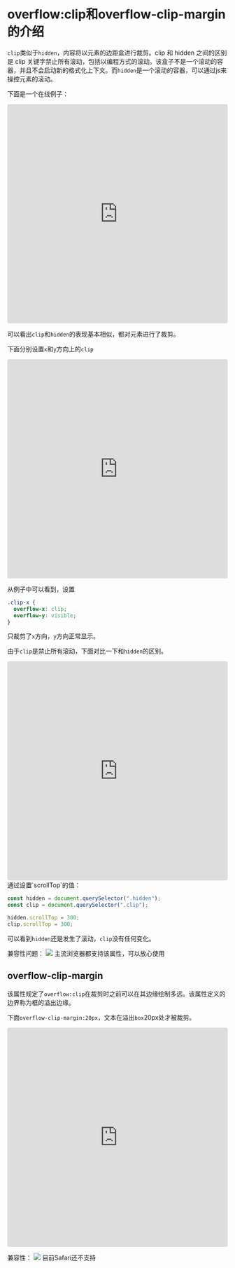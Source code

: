 # overflow:clip和overflow-clip-margin的介绍


`clip`类似于`hidden`，内容将以元素的边距盒进行裁剪。clip 和 hidden 之间的区别是 clip 关键字禁止所有滚动，包括以编程方式的滚动。该盒子不是一个滚动的容器，并且不会启动新的格式化上下文。而`hidden`是一个滚动的容器，可以通过js来操控元素的滚动。

下面是一个在线例子：

<iframe src="https://codesandbox.io/embed/overflow-clip-qyggs2?fontsize=14&hidenavigation=1&theme=dark"
     style="width:100%; height:500px; border:0; border-radius: 4px; overflow:hidden;"
     title="overflow:clip"
     allow="accelerometer; ambient-light-sensor; camera; encrypted-media; geolocation; gyroscope; hid; microphone; midi; payment; usb; vr; xr-spatial-tracking"
     sandbox="allow-forms allow-modals allow-popups allow-presentation allow-same-origin allow-scripts"
   ></iframe>

可以看出`clip`和`hidden`的表现基本相似，都对元素进行了裁剪。

下面分别设置`x`和`y`方向上的`clip`

<iframe src="https://codesandbox.io/embed/overflow-clip-x-y-ccnrvz?fontsize=14&hidenavigation=1&theme=dark"
     style="width:100%; height:500px; border:0; border-radius: 4px; overflow:hidden;"
     title="overflow:clip-x/y"
     allow="accelerometer; ambient-light-sensor; camera; encrypted-media; geolocation; gyroscope; hid; microphone; midi; payment; usb; vr; xr-spatial-tracking"
     sandbox="allow-forms allow-modals allow-popups allow-presentation allow-same-origin allow-scripts"
   ></iframe>

从例子中可以看到，设置
```css
.clip-x {
  overflow-x: clip;
  overflow-y: visible;
}

```
只裁剪了`x`方向，`y`方向正常显示。


由于`clip`是禁止所有滚动，下面对比一下和`hidden`的区别。
<iframe src="https://codesandbox.io/embed/overflow-clip-scroll-j6vd93?fontsize=14&hidenavigation=1&theme=dark"
     style="width:100%; height:500px; border:0; border-radius: 4px; overflow:hidden;"
     title="overflow:clip-scroll"
     allow="accelerometer; ambient-light-sensor; camera; encrypted-media; geolocation; gyroscope; hid; microphone; midi; payment; usb; vr; xr-spatial-tracking"
     sandbox="allow-forms allow-modals allow-popups allow-presentation allow-same-origin allow-scripts"
   ></iframe>
通过设置`scrollTop`的值：

```javascript
const hidden = document.querySelector(".hidden");
const clip = document.querySelector(".clip");

hidden.scrollTop = 300;
clip.scrollTop = 300;

```

可以看到`hidden`还是发生了滚动，`clip`没有任何变化。


兼容性问题：
![](https://file.vwood.xyz/2023/08/24/WX20230824-114050.png)
主流浏览器都支持该属性，可以放心使用

## overflow-clip-margin
该属性规定了`overflow:clip`在裁剪时之前可以在其边缘绘制多远。该属性定义的边界称为框的溢出边缘。

下面`overflow-clip-margin:20px`，文本在溢出`box`20px处才被裁剪。
<iframe src="https://codesandbox.io/embed/overflow-clip-margin-lnr8k9?fontsize=14&hidenavigation=1&theme=dark"
     style="width:100%; height:500px; border:0; border-radius: 4px; overflow:hidden;"
     title="overflow:clip-margin"
     allow="accelerometer; ambient-light-sensor; camera; encrypted-media; geolocation; gyroscope; hid; microphone; midi; payment; usb; vr; xr-spatial-tracking"
     sandbox="allow-forms allow-modals allow-popups allow-presentation allow-same-origin allow-scripts"
   ></iframe>

兼容性：
![](https://file.vwood.xyz/2023/08/24/WX20230824-113801.png)
目前Safari还不支持